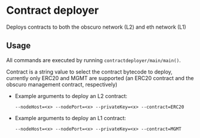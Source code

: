 # Contract deployer

Deploys contracts to both the obscuro network (L2) and eth network (L1)

## Usage

All commands are executed by running `contractdeployer/main/main()`.

Contract is a string value to select the contract bytecode to deploy, currently only ERC20 and MGMT are supported
(an ERC20 contract and the obscuro management contract, respectively)

* Example arguments to deploy an L2 contract:

  `--nodeHost=<x> --nodePort=<x> --privateKey=<x> --contract=ERC20`

* Example arguments to deploy an L1 contract:

  `--nodeHost=<x> --nodePort=<x> --privateKey=<x> --contract=MGMT`
